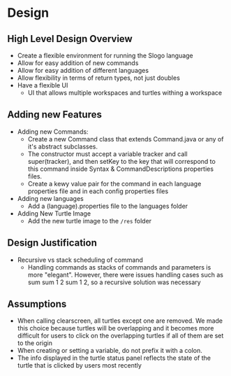 Design
===
## High Level Design Overview
- Create a flexible environment for running the Slogo language
- Allow for easy addition of new commands
- Allow for easy addition of different languages
- Allow flexibility in terms of return types, not just doubles
- Have a flexible UI
    - UI that allows multiple workspaces and turtles withing a workspace
## Adding new Features
- Adding new Commands:
    - Create a new Command class that extends Command.java or any of it's abstract subclasses. 
    - The constructor must accept a variable tracker and call super(tracker), and then setKey to the key that will correspond to this command inside Syntax & CommandDescriptions properties files.
    - Create a kewy value pair for the command in each language properties file and in each config properties files
- Adding new languages
    - Add a (language).properties file to the languages folder
- Adding New Turtle Image
    - Add the new turtle image to the `/res` folder 
    
## Design Justification
- Recursive vs stack scheduling of command
    - Handling commands as stacks of commands and parameters is more "elegant". However, there were issues handling cases such as sum sum 1 2 sum 1 2, so a recursive solution was necessary


## Assumptions
- When calling clearscreen, all turtles except one are removed. We made this choice because turtles will be overlapping and it becomes more difficult for users to click on the overlapping turtles if all of them are set to the origin
- When creating or setting a variable, do not prefix it with a colon.
- The info displayed in the turtle status panel reflects the state of the turtle that is clicked by users most recently
